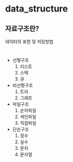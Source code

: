 # data_structure
## 자료구조란?
데이터의 표현 및 저장방법
#

- 선형구조  
  1. 리스트
  2. 스택
  3. 큐  
- 비선형구조
  1. 트리
  2. 그래프
- 파일구조
  1. 순차파일
  2. 색인파일
  3. 직접파일
- 단순구조
  1. 정수
  2. 실수
  3. 문자
  4. 문자열
